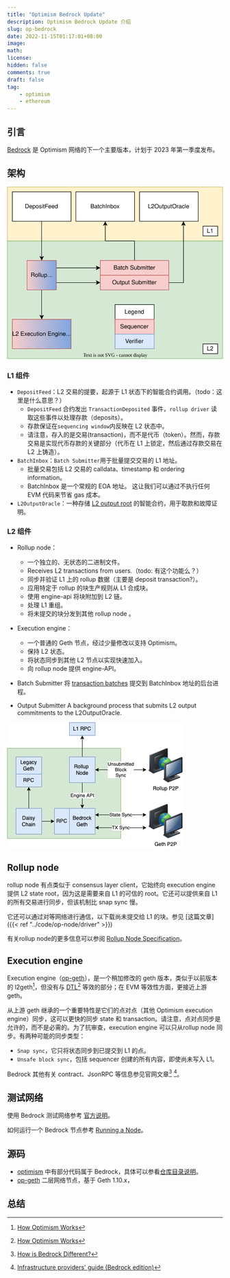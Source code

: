 ```yaml
---
title: "Optimism Bedrock Update"
description: Optimism Bedrock Update 介绍
slug: op-bedrock
date: 2022-11-15T01:17:01+08:00
image:
math:
license:
hidden: false
comments: true
draft: false
tag:
    - optimism
    - ethereum
---
```


## 引言

[Bedrock](https://github.com/ethereum-optimism/optimism/tree/bedrock/specs) 是 Optimism 网络的下一个主要版本，计划于 2023 年第一季度发布。

## 架构

![components](./components.svg)

### L1 组件

+ `DepositFeed`：L2 交易的提要，起源于 L1 状态下的智能合约调用。（todo：这里是什么意思？）
  + `DepositFeed` 合约发出 `TransactionDeposited` 事件，`rollup driver` 读取这些事件以处理存款（deposits）。
  + 存款保证在`sequencing window`内反映在 L2 状态中。
  + 请注意，存入的是交易(transaction)，而不是代币（token）。然而，存款交易是实现代币存款的关键部分（代币在 L1 上锁定，然后通过存款交易在 L2 上铸造）。
+ `BatchInbox`：`Batch Submitter`用于批量提交交易的 L1 地址。
  + 批量交易包括 L2 交易的 calldata、timestamp 和 ordering information。
  + BatchInbox 是一个常规的 EOA 地址。 这让我们可以通过不执行任何 EVM 代码来节省 gas 成本。
+ `L2OutputOracle`：一种存储 [L2 output root](https://github.com/ethereum-optimism/optimism/blob/develop/specs/glossary.md#l2-output) 的智能合约，用于取款和故障证明。

### L2 组件

+ Rollup node：
  + 一个独立的、无状态的二进制文件。
  + Receives L2 transactions from users.（todo: 有这个功能么？）
  + 同步并验证 L1 上的 rollup 数据（主要是 deposit transaction?）。
  + 应用特定于 rollup 的块生产规则从 L1 合成块。
  + 使用 engine-api 将块附加到 L2 链。
  + 处理 L1 重组。
  + 将未提交的块分发到其他 rollup node 。

+ Execution engine：
  + 一个普通的 Geth 节点，经过少量修改以支持 Optimism。
  + 保持 L2 状态。
  + 将状态同步到其他 L2 节点以实现快速加入。
  + 向 rollup node 提供 engine-API。
+ Batch Submitter
  将 [transaction batches](https://github.com/ethereum-optimism/optimism/blob/develop/specs/glossary.md#sequencer-batch) 提交到 BatchInbox 地址的后台进程。
+ Output Submitter
  A background process that submits L2 output commitments to the L2OutputOracle.

![Bedrock-components](Bedrock-components.png)

## Rollup node

rollup node 有点类似于 consensus layer client，它始终向 execution engine 提供 L2 state root，因为这是需要来自 L1 的可信的 root。它还可以提供来自 L1 的所有交易进行同步，但该机制比 snap sync 慢。

它还可以通过对等网络进行通信，以下载尚未提交给 L1 的块。参见 [这篇文章]({{< ref "../code/op-node/driver" >}})

有关rollup node的更多信息可以参阅 [Rollup Node Specification](https://github.com/ethereum-optimism/optimism/blob/develop/specs/rollup-node.md)。

## Execution engine

Execution engine（[op-geth](https://github.com/ethereum-optimism/op-geth)），是一个稍加修改的 geth 版本，类似于以前版本的 l2geth[^3]，但没有与 [DTL](https://github.com/ethereum-optimism/optimism/tree/develop/packages/data-transport-layer)[^3] 等效的部分；在 EVM 等效性方面，更接近上游 geth。

从上游 geth 继承的一个重要特性是它们的点对点（其他 Optimism  execution engine）同步，这可以更快的同步 state 和 transaction。请注意，点对点同步是允许的，而不是必需的。为了抗审查，execution engine 可以只从rollup node 同步。有两种可能的同步类型：

+ `Snap sync`，它只将状态同步到已提交到 L1 的点。
+ `Unsafe block sync`，包括 sequencer 创建的所有内容，即使尚未写入 L1。

Bedrock 其他有关 contract、JsonRPC 等信息参见官网文章[^1] [^2]。

## 测试网络

使用 Bedrock 测试网络参考 [官方说明](https://oplabs.notion.site/Usage-Guide-3667cfd2b180475894201f4a69089419)。

如何运行一个 Bedrock 节点参考 [Running a Node](https://oplabs.notion.site/Running-a-Node-eda545c730e64b44b762ab12e93296aa)。

## 源码

+ [optimism](https://github.com/ethereum-optimism/optimism) 中有部分代码属于 Bedrock，具体可以参看[仓库目录说明](https://github.com/ethereum-optimism/optimism#directory-structure)。
+ [op-geth](https://github.com/ethereum-optimism/op-geth) 二层网络节点，基于 Geth 1.10.x，

## 总结

[^1]: [How is Bedrock Different?](https://community.optimism.io/docs/developers/Bedrock/)
[^2]: [Infrastructure providers' guide (Bedrock edition)](https://community.optimism.io/docs/developers/Bedrock-temp/infra/)
[^3]: [How Optimism Works](https://community.optimism.io/docs/how-optimism-works/#block-execution)
